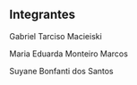 ## Integrantes
Gabriel Tarciso Macieiski

Maria Eduarda Monteiro Marcos

Suyane Bonfanti dos Santos
